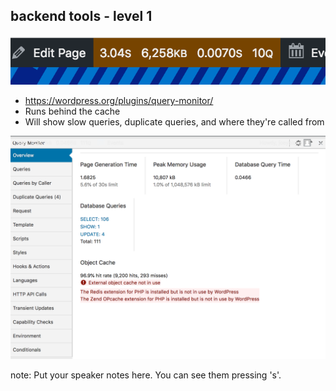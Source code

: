 ##  backend tools - level 1

![](resources/images/query-monitor-header.png) <!-- .element: class="plain align-center" -->
* https://wordpress.org/plugins/query-monitor/
* Runs behind the cache
* Will show slow queries, duplicate queries, and where they're called from


![](resources/images/query-monitor.png) <!-- .element: class="plain align-center" style="width: 750px;" -->

note:
    Put your speaker notes here.
    You can see them pressing 's'.
